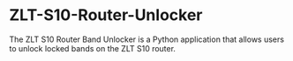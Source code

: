 # ZLT-S10-Router-Unlocker
The ZLT S10 Router Band Unlocker is a Python application that allows users to unlock locked bands on the ZLT S10 router.
